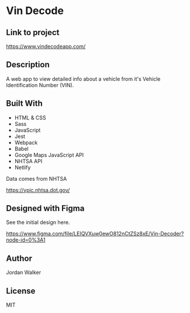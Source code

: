 # Vin Decode

## Link to project

<https://www.vindecodeapp.com/>

## Description

A web app to view detailed info about a vehicle from it's Vehicle Identification Number (VIN).

## Built With

* HTML & CSS
* Sass
* JavaScript
* Jest
* Webpack
* Babel
* Google Maps JavaScript API
* NHTSA API
* Netlify

Data comes from NHTSA
  
<https://vpic.nhtsa.dot.gov/>

## Designed with Figma

See the initial design here.

<https://www.figma.com/file/LEIQVXuw0ewO812nCtZSz8xE/Vin-Decoder?node-id=0%3A1>

## Author

Jordan Walker

## License

MIT